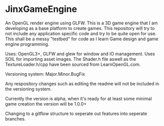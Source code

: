 # JinxGameEngine
An OpenGL render engine using GLFW. 
This is a 3D game engine that I am developing as a base platform to create games. This repository will try to not include any application specific code and try to be quite open for use. This shall be a messy "testbed" for code as I learn Game design and game engine programming. 

Uses: OpenGL3+, GLFW and glew for window and IO management. Uses SOIL for importing asset images. 
The Shader.h file aswell as the TextureLoader.h/cpp have been sourced from LearnOpenGL.com. 

Versioning system: 
    Major.Minor.BugFix

Any respository changes such as editing the readme will not be included in the versioning system.

Currently the version is alpha, when it's ready for at least some minimal game creation the version will be 1.0.0+

Changing to a gitflow structure to seperate out features into seperate branches. 
